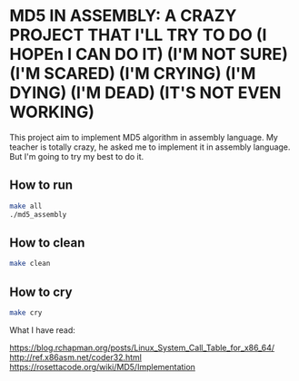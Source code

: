 # MD5 IN ASSEMBLY: A CRAZY PROJECT THAT I'LL TRY TO DO (I HOPEn I CAN DO IT) (I'M NOT SURE) (I'M SCARED) (I'M CRYING) (I'M DYING) (I'M DEAD) (IT'S NOT EVEN WORKING)
 
This project aim to implement MD5 algorithm in assembly language. My teacher is totally crazy, he asked me to implement it in assembly language. But I'm going to try my best to do it.

## How to run
    
```bash
make all
./md5_assembly
```


## How to clean

```bash
make clean
```

## How to cry
```bash
make cry
```

What I have read:

https://blog.rchapman.org/posts/Linux_System_Call_Table_for_x86_64/
http://ref.x86asm.net/coder32.html
https://rosettacode.org/wiki/MD5/Implementation